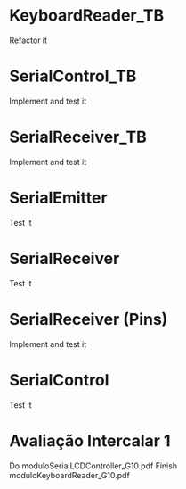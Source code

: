 # KeyboardReader_TB
Refactor it

# SerialControl_TB
Implement and test it

# SerialReceiver_TB
Implement and test it

# SerialEmitter
Test it

# SerialReceiver
Test it

# SerialReceiver (Pins)
Implement and test it

# SerialControl
Test it

# Avaliação Intercalar 1
Do moduloSerialLCDController_G10.pdf
Finish moduloKeyboardReader_G10.pdf